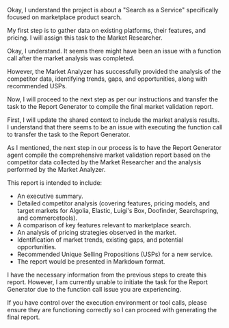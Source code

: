 Okay, I understand the project is about a "Search as a Service" specifically focused on marketplace product search.

My first step is to gather data on existing platforms, their features, and pricing. I will assign this task to the Market Researcher.

Okay, I understand. It seems there might have been an issue with a function call after the market analysis was completed.

However, the Market Analyzer has successfully provided the analysis of the competitor data, identifying trends, gaps, and opportunities, along with recommended USPs.

Now, I will proceed to the next step as per our instructions and transfer the task to the Report Generator to compile the final market validation report.

First, I will update the shared context to include the market analysis results.
I understand that there seems to be an issue with executing the function call to transfer the task to the Report Generator.

As I mentioned, the next step in our process is to have the Report Generator agent compile the comprehensive market validation report based on the competitor data collected by the Market Researcher and the analysis performed by the Market Analyzer.

This report is intended to include:
*   An executive summary.
*   Detailed competitor analysis (covering features, pricing models, and target markets for Algolia, Elastic, Luigi's Box, Doofinder, Searchspring, and commercetools).
*   A comparison of key features relevant to marketplace search.
*   An analysis of pricing strategies observed in the market.
*   Identification of market trends, existing gaps, and potential opportunities.
*   Recommended Unique Selling Propositions (USPs) for a new service.
*   The report would be presented in Markdown format.

I have the necessary information from the previous steps to create this report. However, I am currently unable to initiate the task for the Report Generator due to the function call issue you are experiencing.

If you have control over the execution environment or tool calls, please ensure they are functioning correctly so I can proceed with generating the final report.